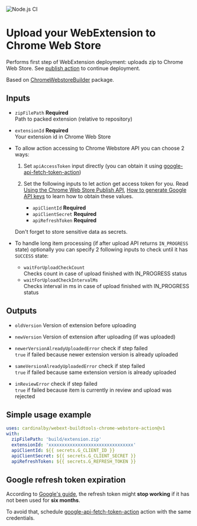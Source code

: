 ![Node.js CI](https://github.com/cardinalby/webext-buildtools-chrome-webstore-upload-action/workflows/build-test/badge.svg)

# Upload your WebExtension to Chrome Web Store

Performs first step of WebExtension deployment: uploads zip to Chrome Web Store.
See [publish action](https://github.com/cardinalby/webext-buildtools-chrome-webstore-publish-action) to
continue deployment.

Based on [ChromeWebstoreBuilder](https://www.npmjs.com/package/webext-buildtools-chrome-webstore-builder) 
package.

## Inputs

* `zipFilePath` **Required**<br>
Path to packed extension (relative to repository)

* `extensionId` **Required**<br>
Your extension id in Chrome Web Store

* To allow action accessing to Chrome Webstore API you can choose 2 ways:
    1. Set `apiAccessToken` input directly (you can obtain it using 
    [google-api-fetch-token-action](https://github.com/cardinalby/google-api-fetch-token-action)) 

    2. Set the following inputs to let action get access token for you. Read 
    [Using the Chrome Web Store Publish API](https://developer.chrome.com/webstore/using_webstore_api), 
    [How to generate Google API keys](https://github.com/DrewML/chrome-webstore-upload/blob/master/How%20to%20generate%20Google%20API%20keys.md)
    to learn how to obtain these values.
        * `apiClientId` **Required**
        * `apiClientSecret` **Required**
        * `apiRefreshToken` **Required** 

    Don't forget to store sensitive data as secrets.

* To handle long item processing (if after upload API returns `IN_PROGRESS` state) 
optionally you can specify 2 following inputs to check until it has `SUCCESS` state:
    * `waitForUploadCheckCount`<br>
    Checks count in case of upload finished with IN_PROGRESS status
    * `waitForUploadCheckIntervalMs`<br>
    Checks interval in ms in case of upload finished with IN_PROGRESS status

## Outputs

* `oldVersion` Version of extension before uploading
* `newVersion` Version of extension after uploading (if was uploaded)


* `newerVersionAlreadyUploadedError` check if step failed<br>
`true` if failed because newer extension version is already uploaded
* `sameVersionAlreadyUploadedError` check if step failed<br>
`true` if failed because same extension version is already uploaded
* `inReviewError` check if step failed<br>
`true` if failed because item is currently in review and upload was rejected

## Simple usage example

```yaml
uses: cardinalby/webext-buildtools-chrome-webstore-action@v1
with:
  zipFilePath: 'build/extension.zip'
  extensionId: 'xxxxxxxxxxxxxxxxxxxxxxxxxxxxxxxx'
  apiClientId: ${{ secrets.G_CLIENT_ID }}
  apiClientSecret: ${{ secrets.G_CLIENT_SECRET }}
  apiRefreshToken: ${{ secrets.G_REFRESH_TOKEN }}
```

## Google refresh token expiration

According to [Google's guide](https://developers.google.com/identity/protocols/oauth2#expiration), 
the refresh token might **stop working** if it has not been used for **six months**. 

To avoid that, schedule
[google-api-fetch-token-action](https://github.com/cardinalby/google-api-fetch-token-action) action 
with the same credentials.
